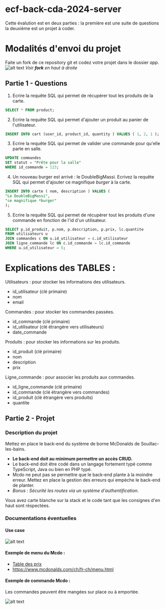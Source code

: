 # ecf-back-cda-2024-server

Cette évalution est en deux parties : la première est une suite de questions la deuxième est un projet à coder.

# Modalités d'envoi du projet
Faite un fork de ce repository git et codez votre projet dans le dossier *app*.
![alt text](image.png)
*Voir **fork** en haut à droite*

## Partie 1 - Questions

1. Ecrire la requête SQL qui permet de récupérer tout les produits de la carte.
```sql
SELECT * FROM product;

```

2. Ecrire la requête SQL qui permet d'ajouter un produit au panier de l'utilisateur.
```sql
INSERT INTO cart (user_id, product_id, quantity ) VALUES ( 1, 2, 1 );

```

3. Ecrire la requête SQL qui permet de valider une commande pour qu'elle parte en salle.
```sql
UPDATE commandes
SET statut = "Prête pour la salle"
WHERE id_commande = 123;

```

4. Un nouveau burger est arrivé : le DoubleBigMassi. Ecrivez la requête SQL qui permet d'ajouter ce magnifique *burger* à la carte.
```sql
INSERT INTO carte ( nom, description ) VALUES (
"Le DoubleBigMassi",
"ce magnifique *burger"
);

```

5. Ecrire la requête SQL qui permet de récupérer tout les produits d'une commande en fonction de l'id d'un utilisateur.
```sql
SELECT p.id_produit, p.nom, p.description, p.prix, lc.quantite
FROM utilisateurs u
JOIN commandes c ON u.id_utilisateur = c.id_utilisateur
JOIN ligne_commande lc ON c.id_commande = lc.id_commande
WHERE u.id_utilisateur = 5;
```
# Explications des TABLES : 
Utilisateurs : pour stocker les informations des utilisateurs.
- id_utilisateur (clé primaire)
- nom
- email

Commandes : pour stocker les commandes passées.
- id_commande (clé primaire)
- id_utilisateur (clé étrangère vers utilisateurs)
- date_commande

Produits : pour stocker les informations sur les produits.
- id_produit (clé primaire)
- nom
- description
- prix

Ligne_commande : pour associer les produits aux commandes.
- id_ligne_commande (clé primaire)
- id_commande (clé étrangère vers commandes)
- id_produit (clé étrangère vers produits)
- quantite

## Partie 2 - Projet
### Description du projet
Mettez en place le back-end du système de borne McDonalds de Souillac-les-bains.

- **Le back-end doit au minimum permettre un accès CRUD.**
- Le back-end doit être codé dans un langage fortement typé comme TypeScript, Java ou bien en PHP typé.
- Mcdo ne peut pas se permettre que le back-end plante à la moindre erreur. Mettez en place la gestion des erreurs qui empèche le back-end de planter.
- *Bonus : Sécurité les routes via un système d'authentification.*

Vous avez carte blanche sur la stack et le code tant que les consignes d'en haut sont réspectées.

### Documentations éventuelles
####  Use case
![alt text](use-case-mcdo.png)

#### Exemple de  menu du Mcdo :
- [Table des prix](PRIX-.pdf)
- https://www.mcdonalds.com/ch/fr-ch/menu.html

#### Exemple de commande Mcdo :
Les commandes peuvent être mangées sur place ou à emportée.

![alt text](mcdonald_s_02211300_194510247.jpeg)

